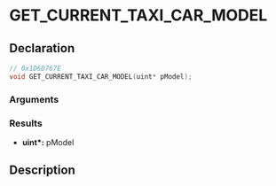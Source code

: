 # GET_CURRENT_TAXI_CAR_MODEL

## Declaration
```cpp
// 0x1D6D767E
void GET_CURRENT_TAXI_CAR_MODEL(uint* pModel);
```

### Arguments

### Results
- **uint\*:** pModel

## Description
